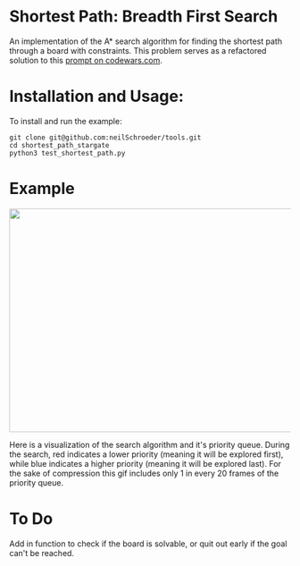 # Shortest Path: Breadth First Search

An implementation of the A* search algorithm for finding the shortest path through a board with constraints.
This problem serves as a refactored solution to this [prompt on codewars.com](https://www.codewars.com/kata/59669eba1b229e32a300001a/train/python).

# Installation and Usage:

To install and run the example:
```
git clone git@github.com:neilSchroeder/tools.git
cd shortest_path_stargate
python3 test_shortest_path.py
```

# Example

<img src="example/a_star_search.gif" width="600" height="400">

Here is a visualization of the search algorithm and it's priority queue. During
the search, red indicates a lower priority (meaning it will be explored first),
while blue indicates a higher priority (meaning it will be explored last). For
the sake of compression this gif includes only 1 in every 20 frames of the priority
queue.

# To Do

Add in function to check if the board is solvable, or quit out early if the goal can't be reached.
